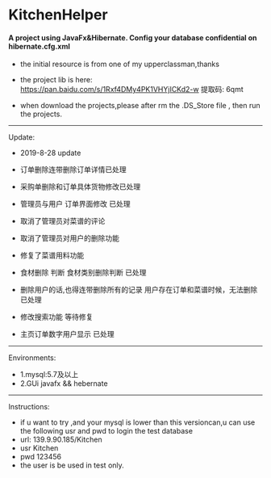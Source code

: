 # KitchenHelper
#### A project using JavaFx&Hibernate. Config your database confidential on hibernate.cfg.xml
- the initial resource is from one of my upperclassman,thanks
- the project lib is here: https://pan.baidu.com/s/1Rxf4DMy4PK1VHYjICKd2-w 提取码: 6qmt


- when download the projects,please after rm the .DS_Store file , then run the projects.


------------------
Update:
- 2019-8-28 update
- 订单删除连带删除订单详情已处理
- 采购单删除和订单具体货物修改已处理
- 管理员与用户 订单界面修改 已处理
- 取消了管理员对菜谱的评论
- 取消了管理员对用户的删除功能
- 修复了菜谱用料功能

- 食材删除 判断  食材类别删除判断   已处理
- 删除用户的话,也得连带删除所有的记录 用户存在订单和菜谱时候，无法删除 已处理
- 修改搜索功能 等待修复
- 主页订单数字用户显示 已处理

--------------------
Environments:
- 1.mysql:5.7及以上
- 2.GUi javafx && hebernate

------------------
Instructions:
- if u want to try ,and your mysql is lower than this versioncan,u can use the following usr and pwd to login the  test database
- url: 139.9.90.185/Kitchen
- usr Kitchen
- pwd 123456
- the user is be used in test only.

